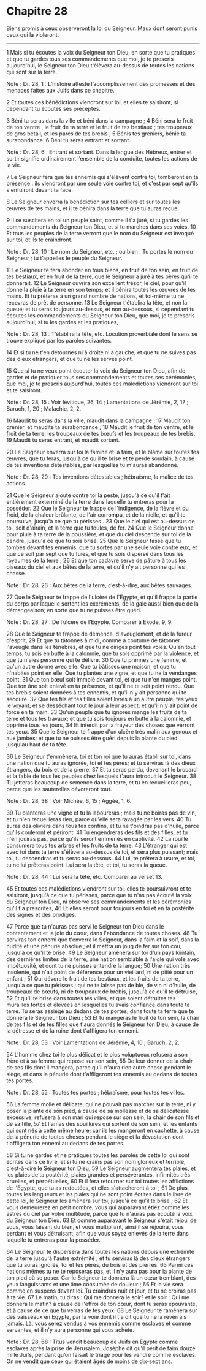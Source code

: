 # Chapitre 28

Biens promis à ceux observeront la loi du Seigneur.
Maux dont seront punis ceux qui la violeront.

***

1 Mais si tu écoutes la voix du Seigneur ton Dieu, en sorte que tu pratiques et que tu gardes tous ses commandements que moi, je te prescris aujourd'hui, le Seigneur ton Dieu t'élèvera au-dessus de toutes les nations qui sont sur la terre.

<span class="bible-note">Note : </span> Dr. 28, 1 : L’histoire atteste l’accomplissement des promesses et des menaces faites aux Juifs dans ce chapitre.

2 Et toutes ces bénédictions viendront sur loi, et elles te saisiront, si cependant tu écoutes ses préceptes.


3 Béni tu seras dans la ville et béni dans la campagne ; 4 Béni sera le fruit de ton ventre , le fruit de ta terre et le fruit de tes bestiaux ; tes troupeaux de gros bétail, et les parcs de tes brebis ; 5 Bénis tes greniers, bénie ta surabondance. 6 Béni tu seras entrant et sortant.

<span class="bible-note">Note : </span> Dr. 28, 6 : Entrant et sortant. Dans la langue des Hébreux, entrer et sortir signifie ordinairement l’ensemble de la conduite, toutes les actions de la vie.


7 Le Seigneur fera que tes ennemis qui s'élèvent contre toi, tomberont en ta présence : ils viendront par une seule voie contre toi, et c'est par sept qu'ils s'enfuiront devant ta face.


8 Le Seigneur enverra la bénédiction sur tes celliers et sur toutes les œuvres de tes mains, et il te bénira dans la terre que tu auras reçue.


9 Il se suscitera en toi un peuple saint, comme il t'a juré, si tu gardes les commandements du Seigneur ton Dieu, et si tu marches dans ses voies. 10 Et tous les peuples de la terre verront que le nom du Seigneur est invoqué sur toi, et ils te craindront.

<span class="bible-note">Note : </span> Dr. 28, 10 : Le nom du Seigneur, etc. ; ou bien : Tu portes le nom du Seigneur ; tu t’appelles le peuple du Seigneur.


11 Le Seigneur te fera abonder en tous biens, en fruit de ton sein, en fruit de tes bestiaux, et en fruit de la terre, que le Seigneur a juré à tes pères qu'il te donnerait. 12 Le Seigneur ouvrira son excellent trésor, le ciel, pour qu'il donne la pluie à ta terre en son temps; et il bénira toutes les œuvres de tes mains. Et tu prêteras à un grand nombre de nations, et toi-même tu ne recevras de prêt de personne. 13 Le Seigneur t'établira la tête, et non la queue; et tu seras toujours au-dessus, et non au-dessous, si cependant tu écoutes les commandements du Seigneur ton Dieu, que moi, je te prescris aujourd'hui; si tu les gardes et les pratiques,

<span class="bible-note">Note : </span> Dr. 28, 13 : T’établira la tête, etc. Locution proverbiale dont le sens se trouve expliqué par les paroles suivantes.

14 Et si tu ne t'en détournes ni à droite ni à gauche, et que tu ne suives pas des dieux étrangers, et que tu ne les serves point.


15 Que si tu ne veux point écouter la voix du Seigneur ton Dieu, afin de garder et de pratiquer tous ses commandements et toutes ses cérémonies, que moi, je te prescris aujourd'hui, toutes ces malédictions viendront sur toi et te saisiront.

<span class="bible-note">Note : </span> Dr. 28, 15 : Voir lévitique, 26, 14 ; Lamentations de Jérémie, 2, 17 ; Baruch, 1, 20 ; Malachie, 2, 2.


16 Maudit tu seras dans la ville, maudit dans la campagne ; 17 Maudit ton grenier, et maudite ta surabondance ; 18 Maudit le fruit de ton ventre, et le fruit de ta terre, les troupeaux de tes bœufs et les troupeaux de tes brebis. 19 Maudit tu seras entrant, et maudit sortant.


20 Le Seigneur enverra sur toi la famine et la faim, et le blâme sur toutes tes œuvres, que tu feras, jusqu'à ce qu'il te brise et te perde soudain, à cause de tes inventions détestables, par lesquelles tu m'auras abandonné.

<span class="bible-note">Note : </span> Dr. 28, 20 : Tes inventions détestables ; hébraïsme, la malice de tes actions.

21 Que le Seigneur ajoute contre toi la peste, jusqu'à ce qu'il t'ait entièrement exterminé de la terre dans laquelle tu entreras pour la posséder. 22 Que le Seigneur te frappe de l'indigence, de la fièvre et du froid, de la chaleur brûlante, de l'air corrompu, et de la nielle, et qu'il te poursuive, jusqu'à ce que tu périsses . 23 Que le ciel qui est au-dessus de toi, soit d'airain, et la terre que tu foules, de fer. 24 Que le Seigneur donne pour pluie à ta terre de la poussière, et que du ciel descende sur toi de la cendre, jusqu'à ce que tu sois brisé. 25 Que le Seigneur fasse que tu tombes devant tes ennemis; que tu sortes par une seule voie contre eux, et que ce soit par sept que tu fuies, et que tu sois dispersé dans tous les royaumes de la terre ; 26 Et que ton cadavre serve de pâture à tous les oiseaux du ciel et aux bêtes de la terre, et qu'il n'y ait personne qui les chasse.

<span class="bible-note">Note : </span> Dr. 28, 26 : Aux bêtes de la terre, c’est-à-dire, aux bêtes sauvages.


27 Que le Seigneur te frappe de l'ulcère de l'Egypte, et qu'il frappe la partie du corps par laquelle sortent les excréments, de la gale aussi bien que de la démangeaison; en sorte que tu ne puisses être guéri.

<span class="bible-note">Note : </span> Dr. 28, 27 : De l’ulcère de l’Egypte. Comparer à Exode, 9, 9.

28 Que le Seigneur te frappe de démence, d'aveuglement, et de la fureur d'esprit, 29 Et que tu tâtonnes à midi, comme a coutume de tâtonner l'aveugle dans les ténèbres, et que tu ne diriges point tes voies. Qu'en tout temps, tu sois en butte à la calomnie, que tu sois opprimé par la violence, et que tu n'aies personne qui te délivre. 30 Que tu prennes une femme, et qu'un autre dorme avec elle. Que tu bâtisses une maison, et que tu n'habites point en elle. Que tu plantes une vigne, et que tu ne la vendanges point. 31 Que ton bœuf soit immolé devant toi, et que tu n'en manges point. Que ton âne soit enlevé en ta présence, et qu'il ne te soit point rendu. Que tes brebis soient données à tes ennemis, et qu'il n'y ait personne qui te secoure. 32 Que tes fils et tes filles soient livrés à un autre peuple, tes yeux le voyant, et se desséchant tout le jour à leur aspect; et qu'il n'y ait point de force en ta main. 33 Qu'un peuple que tu ignores mange les fruits de ta terre et tous tes travaux; et que tu sois toujours en
butte à la calomnie, et opprimé tous les jours, 34 Et interdit par la frayeur des choses que verront tes yeux. 35 Que le Seigneur te frappe d'un ulcère très malin aux genoux et aux jambes; et que tu ne puisses être guéri depuis la plante du pied jusqu'au haut de ta tête.


36 Le Seigneur t'emmènera, toi et ton roi que tu auras établi sur toi, dans une nation que tu auras ignorée, toi et tes pères; et tu serviras là des dieux étrangers, du bois et de la pierre. 37 Et tu seras perdu, devenant le brocard et la fable de tous les peuples chez lesquels t'aura introduit le Seigneur. 38 Tu jetteras beaucoup de semence dans la terre, et tu en recueilleras peu, parce que les sauterelles dévoreront tout.

<span class="bible-note">Note : </span> Dr. 28, 38 : Voir Michée, 6, 15 ; Aggée, 1, 6.

39 Tu planteras une vigne et tu la laboureras ; mais tu ne boiras pas de vin, et tu n'en recueilleras rien, parce qu'elle sera ravagée par les vers. 40 Tu auras des oliviers dans tous tes confins, et tu ne t'oindras pas d'huile, parce qu'ils couleront et périront. 41 Tu engendreras des fils et des filles, et tu n'en jouiras pas, parce qu'ils seront emmenés en captivité. 42 La rouille consumera tous tes arbres et les fruits de ta terre. 43 L'étranger qui est avec toi dans ta terre s'élèvera au-dessus de toi, et sera plus puissant; mais toi, tu descendras et tu seras au-dessous. 44 Lui, te prêtera à usure, et toi, tu ne lui prêteras point. Lui sera la tête, et toi, tu seras la queue.

<span class="bible-note">Note : </span> Dr. 28, 44 : Lui sera la tête, etc. Comparer au verset 13.


45 Et toutes ces malédictions viendront sur toi, elles te poursuivront et te saisiront, jusqu'à ce que tu périsses, parce que tu n'as pas écouté la voix du Seigneur ton Dieu, ni observé ses commandements et les cérémonies qu'il t'a prescrites, 46 Et elles seront pour toujours en toi et en ta postérité des signes et des prodiges,


47 Parce que tu n'auras pas servi le Seigneur ton Dieu dans le contentement et la joie du cœur, dans l'abondance de toutes choses. 48 Tu serviras ton ennemi que t'enverra le Seigneur, dans la faim et la soif, dans la nudité et une pénurie absolue ; et il mettra un joug de fer sur ton cou, jusqu'à ce qu'il te brise. 49 Le Seigneur amènera sur toi d'un pays lointain, des dernières limites de la terre, une nation semblable à l'aigle qui vole avec impétuosité, et dont tu ne puisses entendre la langue; 50 Une nation très insolente, qui n'ait point de déférence pour un vieillard, ni de pitié pour un enfant ; 51 Qui dévore le fruit de tes bestiaux, et les fruits de ta terre, jusqu'à ce que tu périsses ; qui ne te laisse pas de blé, de vin ni d'huile, de troupeaux de bœufs, ni de troupeaux de brebis, jusqu'à ce qu'il te détruise, 52 Et qu'il te brise dans toutes tes villes, et que soient détruites tes murailles fortes et élevées en lesquelles tu avais confiance dans toute ta terre. Tu seras assiégé au dedans de tes
portes, dans toute ta terre que te donnera le Seigneur ton Dieu ; 53 Et tu mangeras le fruit de ton sein, la chair de tes fils et de tes filles que t'aura donnés le Seigneur ton Dieu, à cause de la détresse et de la ruine dont t'affligera ton ennemi.

<span class="bible-note">Note : </span> Dr. 28, 53 : Voir Lamentations de Jérémie, 4, 10 ; Baruch, 2, 2.

54 L'homme chez toi le plus délicat et le plus voluptueux refusera à son frère et à sa femme qui repose sur son sein, 55 De leur donner de la chair de ses fils dont il mangera, parce qu'il n'aura rien autre chose pendant le siège, et dans la pénurie dont t'affligeront tes ennemis au dedans de toutes tes portes.

<span class="bible-note">Note : </span> Dr. 28, 55 : Toutes tes portes ; hébraïsme, pour toutes tes villes.

56 La femme molle et délicate, qui ne pouvait pas marcher sur la terre, ni y poser la plante de son pied, à cause de sa mollesse et de sa délicatesse excessive, refusera à son mari qui repose sur son sein, la chair de son fils et de sa fille, 57 Et l'amas des souillures qui sortent de son sein, et les enfants qui sont nés à cette même heure; car ils les mangeront en cachette, à cause de la pénurie de toutes choses pendant le siège et la dévastation dont t'affligera ton ennemi au dedans de tes portes.


58 Si tu ne gardes et ne pratiques toutes les paroles de cette loi qui sont écrites dans ce livre, et si tu ne crains pas son nom glorieux et terrible, c'est-à-dire le Seigneur ton Dieu, 59 Le Seigneur augmentera tes plaies, et les plaies de ta postérité, plaies grandes et persévérantes, infirmités très cruelles, et perpétuelles, 60 Et il fera retourner sur toi toutes les afflictions de l'Egypte, que tu as redoutées, et elles s'attacheront à toi ; 61 De plus, toutes les langueurs et les plaies qui ne sont point écrites dans le livre de cette loi, le Seigneur les amènera sur toi, jusqu'à ce qu'il te brise ; 62 Et vous demeurerez en petit nombre, vous qui auparavant étiez comme les astres du ciel par votre multitude, parce que tu n'auras pas écouté la voix du Seigneur ton Dieu. 63 Et comme auparavant le Seigneur s'était réjoui de vous, vous faisant du bien, et vous multipliant, ainsi il se réjouira, vous perdant et vous détruisant, afin que vous soyez enlevés de la terre dans laquelle tu entreras pour la posséder.

64 Le Seigneur te dispersera dans toutes les nations depuis une extrémité de la terre jusqu'à l'autre extrémité ; et tu serviras là des dieux étrangers que tu auras ignorés, toi et tes pères, du bois et des pierres. 65 Parmi ces nations mêmes tu ne te reposeras pas, et il n'y aura pas pour la plante de ton pied où se poser. Car le Seigneur te donnera là un cœur tremblant, des yeux languissants et une âme consumée de douleur ; 66 Et la vie sera comme en suspens devant loi. Tu craindras nuit et jour, et tu ne croiras pas à ta vie. 67 Le matin, tu diras : Qui me donnera le soir? et le soir : Qui me donnera le matin? à cause de l'effroi de ton cœur, dont tu seras épouvanté, et à cause de ce que tu verras de tes yeux. 68 Le Seigneur te ramènera sur des vaisseaux en Egypte, par la voie dont il t'a dit que tu ne la reverrais jamais. Là, vous serez vendus à vos ennemis comme esclaves et comme servantes, et il n'y aura personne qui vous achète.

<span class="bible-note">Note : </span> Dr. 28, 68 : Titus vendit beaucoup de Juifs en Egypte comme esclaves après la prise de Jérusalem. Josèphe dit qu’il périt de faim douze mille Juifs, pendant qu’on faisait le triage pour les vendre comme esclaves. On ne vendit que ceux qui étaient âgés de moins de dix-sept ans.

